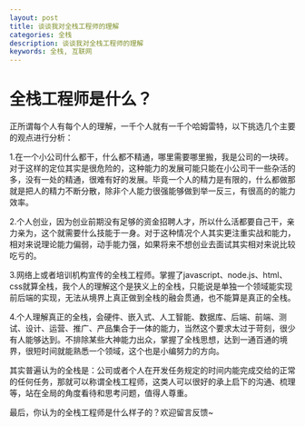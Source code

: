```yaml
---
layout: post
title: 谈谈我对全栈工程师的理解
categories: 全栈
description: 谈谈我对全栈工程师的理解
keywords: 全栈, 互联网
---
```


# 全栈工程师是什么？  

正所谓每个人有每个人的理解，一千个人就有一千个哈姆雷特，以下挑选几个主要的观点进行分析：

1.在一个小公司什么都干，什么都不精通，哪里需要哪里搬，我是公司的一块砖。  
对于这样的定位其实是很危险的，这种能力的发展可能只能在小公司干一些杂活的多，没有一处的精通，很难有好的发展。毕竟一个人的精力是有限的，什么都做那就是把人的精力不断分散，除非个人能力很强能够做到举一反三，有很高的的能力效率。

2.个人创业，因为创业前期没有足够的资金招聘人才，所以什么活都要自己干，亲力亲为，这个就需要什么技能于一身。对于这种情况个人其实更注重实战和能力，相对来说理论能力偏弱，动手能力强，如果将来不想创业去面试其实相对来说比较吃亏的。

3.网络上或者培训机构宣传的全栈工程师。掌握了javascript、node.js、html、css就算全栈，我个人的理解这个是狭义上的全栈，只能说是单独一个领域能实现前后端的实现，无法从境界上真正做到全栈的融会贯通，也不能算是真正的全栈。

4.个人理解真正的全栈，会硬件、嵌入式、人工智能、数据库、后端、前端、测试、设计、运营、推广、产品集合于一体的能力，当然这个要求太过于苛刻，很少有人能够达到。不排除某些大神能力出众，掌握了全栈思想，达到一通百通的境界，很短时间就能熟悉一个领域，这个也是小编努力的方向。

其实普遍认为的全栈是：公司或者个人在开发任务规定的时间内能完成交给的正常的任何任务，那就可以称谓全栈工程师，这类人可以很好的承上启下的沟通、梳理等，站在全局的角度看待和思考问题，值得人尊重。

最后，你认为的全栈工程师是什么样子的？欢迎留言反馈~
